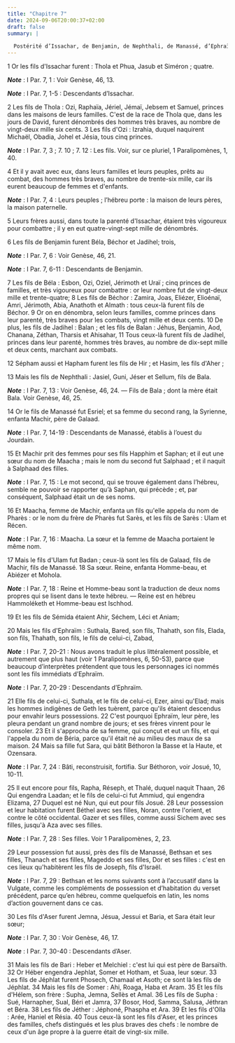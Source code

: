 ```yaml
---
title: "Chapitre 7"
date: 2024-09-06T20:00:37+02:00
draft: false
summary: |
  
  Postérité d’Issachar, de Benjamin, de Nephthali, de Manassé, d’Ephraïm et d’Aser.
---
```



1 Or les fils d'Issachar furent : Thola et Phua, Jasub et Siméron ; quatre.

***Note*** :  I Par. 7, 1 : Voir Genèse, 46, 13.

***Note*** :  I Par. 7, 1-5 : Descendants d’Issachar.

2 Les fils de Thola : Ozi, Raphaïa, Jériel, Jémaï, Jebsem et Samuel, princes dans les maisons de leurs familles. C'est de la race de Thola que, dans les jours de David, furent dénombrés des hommes très braves, au nombre de vingt-deux mille six cents. 3 Les fils d'Ozi : Izrahia, duquel naquirent Michaël, Obadia, Johel et Jésia, tous cinq princes.

***Note*** :  I Par. 7, 3 ; 7. 10 ; 7. 12 : Les fils. Voir, sur ce pluriel, 1 Paralipomènes, 1, 40.

4 Et il y avait avec eux, dans leurs familles et leurs peuples, prêts au combat, des hommes très braves, au nombre de trente-six mille, car ils eurent beaucoup de femmes et d'enfants.

***Note*** :  I Par. 7, 4 : Leurs peuples ; l’hébreu porte : la maison de leurs pères, la maison paternelle.

5 Leurs frères aussi, dans toute la parenté d'Issachar, étaient très vigoureux pour combattre ; il y en eut quatre-vingt-sept mille de dénombrés.


6 Les fils de Benjamin furent Béla, Béchor et Jadihel; trois,

***Note*** :  I Par. 7, 6 : Voir Genèse, 46, 21.

***Note*** :  I Par. 7, 6-11 : Descendants de Benjamin.

7 Les fils de Béla : Esbon, Ozi, Oziel, Jérimoth et Uraï ; cinq princes de familles, et très vigoureux pour combattre : or leur nombre fut de vingt-deux mille et trente-quatre; 8 Les fils de Béchor : Zamira, Joas, Eliézer, Elioénaï, Amri, Jérimoth, Abia, Anathoth et Almath : tous ceux-là furent fils de Béchor. 9 Or on en dénombra, selon leurs familles, comme princes dans leur parenté, très braves pour les combats, vingt mille et deux cents. 10 De plus, les fils de Jadihel : Balan ; et les fils de Balan : Jéhus, Benjamin, Aod, Chanana, Zéthan, Tharsis et Ahisahar, 11 Tous ceux-là furent fils de Jadihel, princes dans leur parenté, hommes très braves, au nombre de dix-sept mille et deux cents, marchant aux combats.


12 Sépham aussi et Hapham furent les fils de Hir ; et Hasim, les fils d'Aher ;


13 Mais les fils de Nephthali : Jasiel, Guni, Jéser et Sellum, fils de Bala.

***Note*** :  I Par. 7, 13 : Voir Genèse, 46, 24. ― Fils de Bala ; dont la mère était Bala. Voir Genèse, 46, 25.


14 Or le fils de Manassé fut Esriel; et sa femme du second rang, la Syrienne, enfanta Machir, père de Galaad.

***Note*** :  I Par. 7, 14-19 : Descendants de Manassé, établis à l’ouest du Jourdain.

15 Et Machir prit des femmes pour ses fils Happhim et Saphan; et il eut une sœur du nom de Maacha ; mais le nom du second fut Salphaad ; et il naquit à Salphaad des filles.

***Note*** :  I Par. 7, 15 : Le mot second, qui se trouve également dans l’hébreu, semble ne pouvoir se rapporter qu’à Saphan, qui précède ; et, par conséquent, Salphaad était un de ses noms.

16 Et Maacha, femme de Machir, enfanta un fils qu'elle appela du nom de Pharès : or le nom du frère de Pharès fut Sarès, et les fils de Sarès : Ulam et Récen.

***Note*** :  I Par. 7, 16 : Maacha. La sœur et la femme de Maacha portaient le même nom.

17 Mais le fils d'Ulam fut Badan ; ceux-là sont les fils de Galaad, fils de Machir, fils de Manassé. 18 Sa sœur. Reine, enfanta Homme-beau, et Abiézer et Mohola.

***Note*** :  I Par. 7, 18 : Reine et Homme-beau sont la traduction de deux noms propres qui se lisent dans le texte hébreu. ― Reine est en hébreu Hammoléketh et Homme-beau est Ischhod.

19 Et les fils de Sémida étaient Ahir, Séchem, Léci et Aniam;


20 Mais les fils d'Ephraïm : Suthala, Bared, son fils, Thahath, son fils, Elada, son fils, Thahath, son fils, le fils de celui-ci, Zabad,

***Note*** :  I Par. 7, 20-21 : Nous avons traduit le plus littéralement possible, et autrement que plus haut (voir 1 Paralipomènes, 6, 50-53), parce que beaucoup d’interprètes prétendent que tous les personnages ici nommés sont les fils immédiats d’Ephraïm.

***Note*** :  I Par. 7, 20-29 : Descendants d’Ephraïm.

21 Elle fils de celui-ci, Suthala, et le fils de celui-ci, Ezer, ainsi qu'Elad; mais les hommes indigènes de Geth les tuèrent, parce qu'ils étaient descendus pour envahir leurs possessions. 22 C'est pourquoi Ephraïm, leur père, les pleura pendant un grand nombre de jours; et ses frères vinrent pour le consoler. 23 Et il s'approcha de sa femme, qui conçut et eut un fils, et qui l'appela du nom de Béria, parce qu'il était né au milieu des maux de sa maison. 24 Mais sa fille fut Sara, qui bâtit Béthoron la Basse et la Haute, et Ozensara.

***Note*** :  I Par. 7, 24 : Bâti, reconstruisit, fortifia. Sur Béthoron, voir Josué, 10, 10-11.

25 Il eut encore pour fils, Rapha, Réseph, et Thalé, duquel naquit Thaan, 26 Qui engendra Laadan; et le fils de celui-ci fut Ammiud, qui engendra Elizama, 27 Duquel est né Nun, qui eut pour fils Josué. 28 Leur possession et leur habitation furent Béthel avec ses filles, Noran, contre l'orient, et contre le côté occidental. Gazer et ses filles, comme aussi Sichem avec ses filles, jusqu'à Aza avec ses filles.

***Note*** :  I Par. 7, 28 : Ses filles. Voir 1 Paralipomènes, 2, 23.

29 Leur possession fut aussi, près des fils de Manassé, Bethsan et ses filles, Thanach et ses filles, Mageddo et ses filles, Dor et ses filles : c'est en ces lieux qu'habitèrent les fils de Joseph, fils d'Israël.

***Note*** :  I Par. 7, 29 : Bethsan et les noms suivants sont à l’accusatif dans la Vulgate, comme les compléments de possession et d’habitation du verset précédent, parce qu’en hébreu, comme quelquefois en latin, les noms d’action gouvernent dans ce cas.


30 Les fils d'Aser furent Jemna, Jésua, Jessui et Baria, et Sara était leur sœur;

***Note*** :  I Par. 7, 30 : Voir Genèse, 46, 17.

***Note*** :  I Par. 7, 30-40 : Descendants d’Aser.

31 Mais les fils de Bari : Heber et Melchiel : c'est lui qui est père de Barsaïth. 32 Or Héber engendra Jephlat, Somer et Hotham, et Suaa, leur sœur. 33 Les fils de Jéphlat furent Phosech, Chamaal et Asoth; ce sont là les fils de Jéphlat. 34 Mais les fils de Somer : Ahi, Roaga, Haba et Aram. 35 Et les fils d'Hélem, son frère : Supha, Jemna, Sellès et Amal. 36 Les fils de Supha : Sué, Harnapher, Sual, Béri et Jamra, 37 Bosor, Hod, Samma, Salusa, Jéthran et Béra. 38 Les fils de Jéther : Jéphoné, Phaspha et Ara. 39 Et les fils d'Olla : Arée, Haniel et Résia. 40 Tous ceux-là sont les fils d'Aser, et les princes des familles, chefs distingués et les plus braves des chefs : le nombre de ceux d'un âge propre à la guerre était de vingt-six mille.


